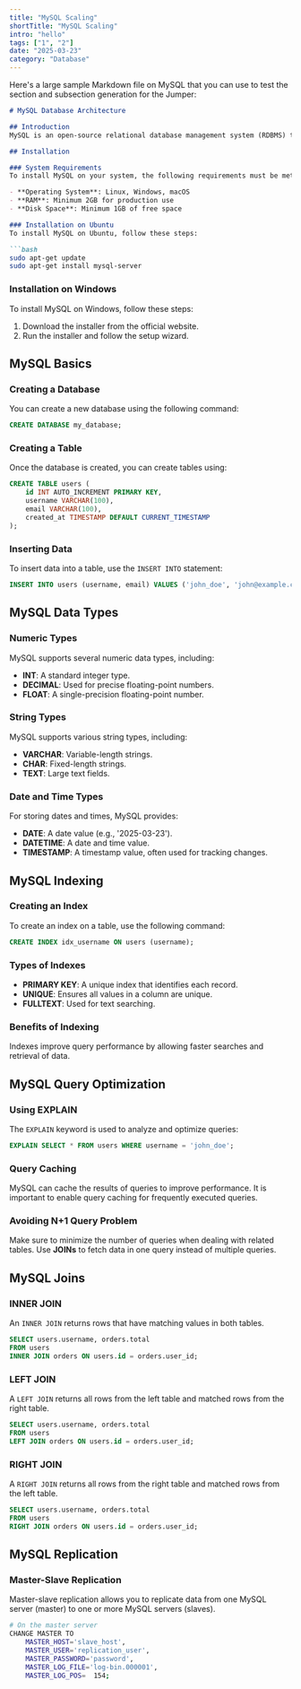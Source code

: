 ```yaml
---
title: "MySQL Scaling"
shortTitle: "MySQL Scaling"
intro: "hello"
tags: ["1", "2"]
date: "2025-03-23"
category: "Database"
---
```


Here's a large sample Markdown file on MySQL that you can use to test the section and subsection generation for the Jumper:

```markdown
# MySQL Database Architecture

## Introduction
MySQL is an open-source relational database management system (RDBMS) that uses structured query language (SQL) for managing data. It is one of the most popular databases in the world, powering everything from small websites to large enterprise systems.

## Installation

### System Requirements
To install MySQL on your system, the following requirements must be met:

- **Operating System**: Linux, Windows, macOS
- **RAM**: Minimum 2GB for production use
- **Disk Space**: Minimum 1GB of free space

### Installation on Ubuntu
To install MySQL on Ubuntu, follow these steps:

```bash
sudo apt-get update
sudo apt-get install mysql-server
```

### Installation on Windows
To install MySQL on Windows, follow these steps:

1. Download the installer from the official website.
2. Run the installer and follow the setup wizard.

## MySQL Basics

### Creating a Database
You can create a new database using the following command:

```sql
CREATE DATABASE my_database;
```

### Creating a Table
Once the database is created, you can create tables using:

```sql
CREATE TABLE users (
    id INT AUTO_INCREMENT PRIMARY KEY,
    username VARCHAR(100),
    email VARCHAR(100),
    created_at TIMESTAMP DEFAULT CURRENT_TIMESTAMP
);
```

### Inserting Data
To insert data into a table, use the `INSERT INTO` statement:

```sql
INSERT INTO users (username, email) VALUES ('john_doe', 'john@example.com');
```

## MySQL Data Types

### Numeric Types
MySQL supports several numeric data types, including:

- **INT**: A standard integer type.
- **DECIMAL**: Used for precise floating-point numbers.
- **FLOAT**: A single-precision floating-point number.

### String Types
MySQL supports various string types, including:

- **VARCHAR**: Variable-length strings.
- **CHAR**: Fixed-length strings.
- **TEXT**: Large text fields.

### Date and Time Types
For storing dates and times, MySQL provides:

- **DATE**: A date value (e.g., '2025-03-23').
- **DATETIME**: A date and time value.
- **TIMESTAMP**: A timestamp value, often used for tracking changes.

## MySQL Indexing

### Creating an Index
To create an index on a table, use the following command:

```sql
CREATE INDEX idx_username ON users (username);
```

### Types of Indexes

- **PRIMARY KEY**: A unique index that identifies each record.
- **UNIQUE**: Ensures all values in a column are unique.
- **FULLTEXT**: Used for text searching.

### Benefits of Indexing
Indexes improve query performance by allowing faster searches and retrieval of data.

## MySQL Query Optimization

### Using EXPLAIN
The `EXPLAIN` keyword is used to analyze and optimize queries:

```sql
EXPLAIN SELECT * FROM users WHERE username = 'john_doe';
```

### Query Caching
MySQL can cache the results of queries to improve performance. It is important to enable query caching for frequently executed queries.

### Avoiding N+1 Query Problem
Make sure to minimize the number of queries when dealing with related tables. Use **JOINs** to fetch data in one query instead of multiple queries.

## MySQL Joins

### INNER JOIN
An `INNER JOIN` returns rows that have matching values in both tables.

```sql
SELECT users.username, orders.total
FROM users
INNER JOIN orders ON users.id = orders.user_id;
```

### LEFT JOIN
A `LEFT JOIN` returns all rows from the left table and matched rows from the right table.

```sql
SELECT users.username, orders.total
FROM users
LEFT JOIN orders ON users.id = orders.user_id;
```

### RIGHT JOIN
A `RIGHT JOIN` returns all rows from the right table and matched rows from the left table.

```sql
SELECT users.username, orders.total
FROM users
RIGHT JOIN orders ON users.id = orders.user_id;
```

## MySQL Replication

### Master-Slave Replication
Master-slave replication allows you to replicate data from one MySQL server (master) to one or more MySQL servers (slaves).

```bash
# On the master server
CHANGE MASTER TO
    MASTER_HOST='slave_host',
    MASTER_USER='replication_user',
    MASTER_PASSWORD='password',
    MASTER_LOG_FILE='log-bin.000001',
    MASTER_LOG_POS=  154;
```
